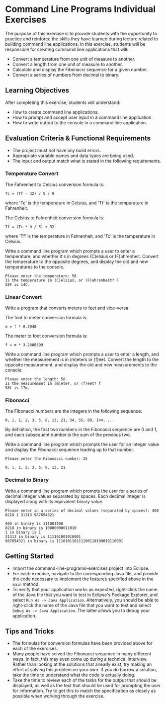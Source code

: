 # Command Line Programs Individual Exercises

The purpose of this exercise is to provide students with the opportunity to practice and reinforce the skills they have learned during lecture related to building command line applications. In this exercise, students will be responsible for creating command line applications that will:

   * Convert a temperature from one unit of measure to another.
   * Convert a length from one unit of measure to another.
   * Calculate and display the Fibonacci sequence for a given number.
   * Convert a series of numbers from decimal to binary.

## Learning Objectives

After completing this exercise, students will understand:

* How to create command line applications.
* How to prompt and accept user input in a command line application.
* How to write output to the console in a command line application.

## Evaluation Criteria & Functional Requirements

* The project must not have any build errors.
* Appropriate variable names and data types are being used.
* The input and output match what is stated in the following requirements.

### Temperature Convert

The Fahrenheit to Celsius conversion formula is:

    Tc = (Tf - 32) / 5 / 9

where 'Tc' is the temperature in Celsius, and 'Tf' is the temperature in Fahrenheit.

The Celsius to Fahrenheit conversion formula is:

    Tf = (Tc * 9 / 5) + 32

where 'Tf' is the temperature in Fahrenheit, and 'Tc' is the temperature in Celsius.

Write a command line program which prompts a user to enter a temperature, and whether it's in degrees (C)elsius or (F)ahrenheit. Convert the temperature to the opposite degrees, and display the old and new temperatures to the console.

```
Please enter the temperature: 58
Is the temperature in (C)elsius, or (F)ahrenheit? F
58F is 14C.
```

### Linear Convert

Write a program that converts meters to feet and vice-versa.

The foot to meter conversion formula is:

    m = f * 0.3048

The meter to foot conversion formula is:

    f = m * 3.2808399

Write a command line program which prompts a user to enter a length, and whether the measurement is in (m)eters or (f)eet. Convert the length to the opposite measurement, and display the old and new measurements to the console.

```
Please enter the length: 58
Is the measurement in (m)eter, or (f)eet? f
58f is 17m.
```

### Fibonacci

The Fibonacci numbers are the integers in the following sequence:

    0, 1, 1, 2, 3, 5, 8, 13, 21, 34, 55, 89, 144, ...

By definition, the first two numbers in the Fibonacci sequence are 0 and 1, and each subsequent number is the sum of the previous two.

Write a command line program which prompts the user for an integer value and display the Fibonacci sequence leading up to that number.

```
Please enter the Fibonacci number: 25

0, 1, 1, 2, 3, 5, 8, 13, 21
```

### Decimal to Binary

Write a command line program which prompts the user for a series of decimal integer values separated by spaces. Each decimal integer is displayed along with its equivalent binary value.

```
Please enter in a series of decimal values (separated by spaces): 460 8218 1 31313 987654321

460 in binary is 111001100
8218 in binary is 10000000011010
1 in binary is 1
31313 in binary is 111101001010001
987654321 in binary is 111010110111100110100010110001
```

## Getting Started

* Import the command-line-programs-exercises project into Eclipse.
* For each exercise, navigate to the corresponding Java file, and provide the code necessary to implement the features specified above in the `main` method.
* To verify that your application works as expected, right-click the name of the Java file that you want to test in Eclipse's Package Explorer, and select `Run As -> Java Application`. Alternatively, you should be able to right-click the name of the Java file that you want to test and select `Debug As -> Java Application`. The latter allows you to debug your application.

## Tips and Tricks

* The formulas for conversion formulas have been provided above for each of the exercises.
* Many people have solved the Fibonacci sequence in many different ways. In fact, this may even come up during a technical interview. Rather than looking at the solutions that already exist, try making an effort at solving this problem on your own. If you do borrow a solution, take the time to understand what the code is actually doing.
* Take the time to review each of the tasks for the output that should be displayed, as well as the text that should be used for prompting the user for information. Try to get this to match the specification as closely as possible when working through the exercise.
